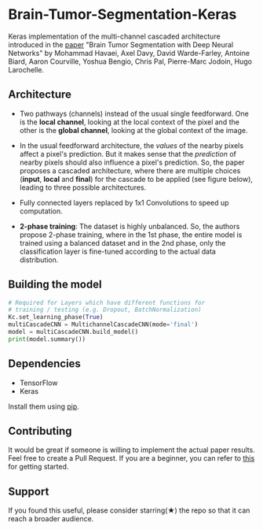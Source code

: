 # Brain-Tumor-Segmentation-Keras
Keras implementation of the multi-channel cascaded architecture introduced in the [paper](https://arxiv.org/pdf/1505.03540.pdf) "Brain Tumor Segmentation with Deep Neural Networks" by Mohammad Havaei, Axel Davy, David Warde-Farley, Antoine Biard, Aaron Courville, Yoshua Bengio, Chris Pal, Pierre-Marc Jodoin, Hugo Larochelle. 

## Architecture

- Two pathways (channels) instead of the usual single feedforward. One is the **local channel**, looking at the local context of the pixel and the other is the **global channel**, looking at the global context of the image.

- In the usual feedforward architecture, the *values* of the nearby pixels affect a pixel's prediction. But it makes sense that the *prediction* of nearby pixels should also influence a pixel's prediction. So, the paper proposes a cascaded architecture, where there are multiple choices (**input**, **local** and **final**) for the cascade to be applied (see figure below), leading to three possible architectures.

- Fully connected layers replaced by 1x1 Convolutions to speed up computation.

- **2-phase training**: The dataset is highly unbalanced. So, the authors propose 2-phase training, where in the 1st phase, the entire model is trained using a balanced dataset and in the 2nd phase, only the classification layer is fine-tuned according to the actual data distribution.

## Building the model

```python
# Required for Layers which have different functions for 
# training / testing (e.g. Dropout, BatchNormalization)
Kc.set_learning_phase(True)
multiCascadeCNN = MultichannelCascadeCNN(mode='final')
model = multiCascadeCNN.build_model()
print(model.summary())
```

## Dependencies
- TensorFlow
- Keras

Install them using [pip](https://pypi.python.org/pypi/pip).

## Contributing
It would be great if someone is willing to implement the actual paper results. Feel free to create a Pull Request. If you are a beginner, you can refer to [this](https://opensource.guide/how-to-contribute/) for getting started.

## Support
If you found this useful, please consider starring(★) the repo so that it can reach a broader audience.

